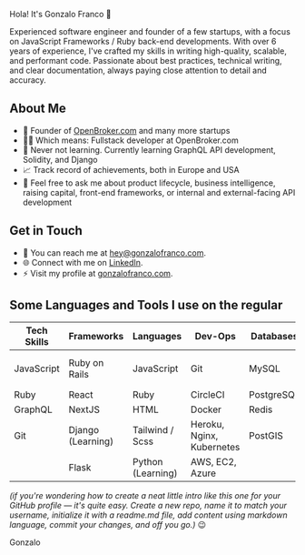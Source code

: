 Hola! It's Gonzalo Franco 👋

Experienced software engineer and founder of a few startups, with a focus on JavaScript Frameworks / Ruby back-end developments. With over 6 years of experience, I've crafted my skills in writing high-quality, scalable, and performant code. Passionate about best practices, technical writing, and clear documentation, always paying close attention to detail and accuracy.

## About Me

- 🔭 Founder of [OpenBroker.com](http://www.openbroker.com) and many more startups
- 👨‍💻 Which means: Fullstack developer at OpenBroker.com
- 🌱 Never not learning. Currently learning GraphQL API development, Solidity, and Django
- 📈 Track record of achievements, both in Europe and USA
- 💬 Feel free to ask me about product lifecycle, business intelligence, raising capital, front-end frameworks, or internal and external-facing API development

## Get in Touch

- 📧 You can reach me at [hey@gonzalofranco.com](mailto:hey@gonzalofranco.com).
- 🌐 Connect with me on [LinkedIn](https://www.linkedin.com/in/gfrancomontero).
- ⚡️ Visit my profile at [gonzalofranco.com](http://www.gonzalofranco.com).

## Some Languages and Tools I use on the regular

| Tech Skills      | Frameworks          | Languages       | Dev-Ops                   | Databases              | APIs                  |
|------------------|---------------------|-----------------|---------------------------|------------------------|-----------------------|
| JavaScript       | Ruby on Rails       | JavaScript      | Git                       | MySQL                  | AWS / Google CLoud    |
| Ruby             | React               | Ruby            | CircleCI                  | PostgreSQL             | OpenAi                |
| GraphQL          | NextJS              | HTML            | Docker                    | Redis                  | Stripe                |
| Git              | Django (Learning)   | Tailwind / Scss | Heroku, Nginx, Kubernetes | PostGIS                | Twilio                |
|                  | Flask               | Python (Learning)| AWS, EC2, Azure           |                        | Algolia               |

_(if you're wondering how to create a neat little intro like this one for your GitHub profile — it's quite easy. Create a new repo, name it to match your username, initialize it with a readme.md file, add content using markdown language, commit your changes, and off you go.)_ 😉

Gonzalo
